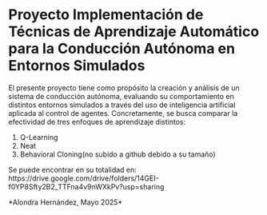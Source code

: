 # Proyecto Implementación de Técnicas de Aprendizaje Automático para la Conducción Autónoma en Entornos Simulados 
El presente proyecto tiene como propósito la creación y análisis de un sistema de conducción autónoma, evaluando su comportamiento en distintos entornos simulados a través del uso de inteligencia artificial aplicada al control de agentes. Concretamente, se busca comparar la efectividad de tres enfoques de aprendizaje distintos:
1. Q-Learning
2. Neat
3. Behavioral Cloning(no subido a github debido a su tamaño)
<p>Se puede encontrar en su totalidad en: https://drive.google.com/drive/folders/14GEI-f0YP8Sfty2B2_TTFna4v9nWXkPv?usp=sharing</p>
*Alondra Hernández, Mayo 2025*
